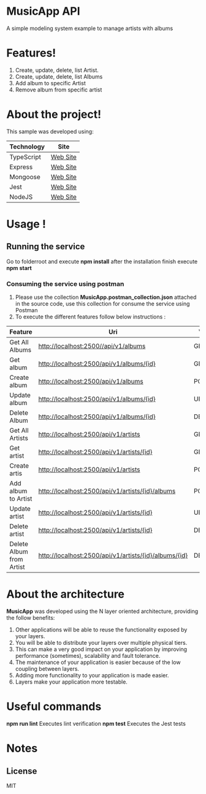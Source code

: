 # MusicApp API
A simple modeling system example to manage artists with albums
# Features!
1. Create, update, delete, list Artist.
2. Create, update, delete, list Albums
3. Add album to specific Artist
4. Remove album from specific artist

# About the project!
This sample was developed using:

| Technology | Site |
| ------ | ------ |
| TypeScript | [Web Site](https://www.typescriptlang.org/ "site") |
| Express  | [Web Site](https://expressjs.com/es/ "site") |
| Mongoose| [Web Site](https://mongoosejs.com/ "site") |
| Jest | [Web Site](https://jestjs.io/ "site") |
| NodeJS | [Web Site](https://nodejs.org/es/ "site") |

# Usage !
## Running the service 
Go to folderroot  and execute **npm install** 
after the installation finish execute **npm start**

### Consuming the service using postman
1. Please use the collection **MusicApp.postman_collection.json** attached in the source code, use this collection for consume the service using Postman
2. To execute the different features follow below instructions :

| Feature | Uri | Verb |
| ------ | ------ |------ |
| Get All Albums | [http://localhost:2500//api/v1/albums](http://localhost:2500/api/v1/albums "site") | GET|
| Get album | [http://localhost:2500/api/v1/albums/{id}](http://localhost:2500/api/v1/albums/{id} "site") |GET|
| Create album | [http://localhost:2500/api/v1/albums](http://localhost:2500/api/v1/albums "site") | POST |
| Update album | [http://localhost:2500/api/v1/albums/{id}](http://localhost:2500/api/v1/albums/{id} "site") | UPDATE |
| Delete Album | [http://localhost:2500/api/v1/albums/{id}](http://localhost:2500/api/v1/albums/{id} "site") | DELETE|
| Get All Artists | [http://localhost:2500/api/v1/artists](http://localhost:2500//api/v1/artists "site") | GET|
| Get artist | [http://localhost:2500/api/v1/artists/{id}](http://localhost:2500/api/v1/artists/{id} "site") |GET|
| Create artis | [http://localhost:2500/api/v1/artists](http://localhost:2500/api/v1/artists "site") | POST |
| Add album to Artist | [http://localhost:2500/api/v1/artists/{id}/albums](http://localhost:2500/api/v1/artists/{id}/albums "site") | POST |
| Update artist | [http://localhost:2500/api/v1/artists/{id}](http://localhost:2500/api/v1/artists/{id} "site") | UPDATE |
| Delete artist | [http://localhost:2500/api/v1/artists/{id}](http://localhost:2500/api/v1/artists/{id} "site") | DELETE|
| Delete Album from Artist  | [http://localhost:2500/api/v1/artists/{id}/albums/{id}](http://localhost:2500/api/v1/artists/{id}/albums/{id} "site") | DELETE|


# About the architecture
**MusicApp** was developed using the N layer oriented architecture, providing the follow benefits:

1. Other applications will be able to reuse the functionality exposed by your layers.
2. You will be able to distribute your layers over multiple physical tiers. 
3. This can make a very good impact on your application by improving performance (sometimes), scalability and fault tolerance.
4. The maintenance of your application is easier because of the low coupling between layers.
5. Adding more functionality to your application is made easier.
6. Layers make your application more testable.

# Useful commands

**npm run lint** Executes lint verification
**npm test** Executes the Jest tests

# Notes


## License

MIT
